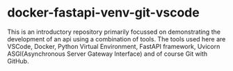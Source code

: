 # docker-fastapi-venv-git-vscode
This is an introductory repository primarily focussed on demonstrating the development of an api using a combination of tools.  The tools used here are VSCode, Docker, Python Virtual Environment, FastAPI framework, Uvicorn ASGI(Asynchronous Server Gateway Interface) and of course Git with GitHub.